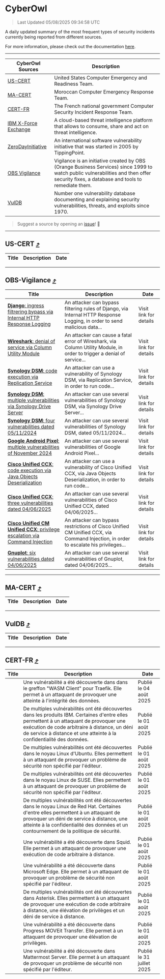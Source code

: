 
 <div id='top'></div>

# CyberOwl

 > Last Updated 05/08/2025 09:34:58 UTC
 
 A daily updated summary of the most frequent types of security incidents currently being reported from different sources.
 
 For more information, please check out the documentation [here](./docs/README.md).
 
 ---
 |CyberOwl Sources|Description|
 |---|---|
 |[US-CERT](#us-cert-arrow_heading_up)|United States Computer Emergency and Readiness Team.|
 |[MA-CERT](#ma-cert-arrow_heading_up)|Moroccan Computer Emergency Response Team.|
 |[CERT-FR](#cert-fr-arrow_heading_up)|The French national government Computer Security Incident Response Team.|
 |[IBM X-Force Exchange](#ibmcloud-arrow_heading_up)|A cloud-based threat intelligence platform that allows to consume, share and act on threat intelligence.|
 |[ZeroDayInitiative](#zerodayinitiative-arrow_heading_up)|An international software vulnerability initiative that was started in 2005 by TippingPoint.|
 |[OBS Vigilance](#obs-vigilance-arrow_heading_up)|Vigilance is an initiative created by OBS (Orange Business Services) since 1999 to watch public vulnerabilities and then offer security fixes, a database and tools to remediate them.|
 |[VulDB](#vuldb-arrow_heading_up)|Number one vulnerability database documenting and explaining security vulnerabilities, threats, and exploits since 1970.|
 
 > Suggest a source by opening an [issue](https://github.com/karimhabush/cyberowl/issues)! :raised_hands:
 ---

## US-CERT [:arrow_heading_up:](#cyberowl)

 |Title|Description|Date|
 |---|---|---|
 
 ---

## OBS-Vigilance [:arrow_heading_up:](#cyberowl)

 |Title|Description|Date|
 |---|---|---|
 |[<a href="https://vigilance.fr/vulnerability/Django-ingress-filtrering-bypass-via-Internal-HTTP-Response-Logging-47353" class="noirorange"><b>Django</b>: ingress filtrering bypass via Internal HTTP Response Logging</a>](https://vigilance.fr/vulnerability/Django-ingress-filtrering-bypass-via-Internal-HTTP-Response-Logging-47353)|An attacker can bypass filtering rules of Django, via Internal HTTP Response Logging, in order to send malicious data...|Visit link for details|
 |[<a href="https://vigilance.fr/vulnerability/Wireshark-denial-of-service-via-Column-Utility-Module-47352" class="noirorange"><b>Wireshark</b>: denial of service via Column Utility Module</a>](https://vigilance.fr/vulnerability/Wireshark-denial-of-service-via-Column-Utility-Module-47352)|An attacker can cause a fatal error of Wireshark, via Column Utility Module, in order to trigger a denial of service...|Visit link for details|
 |[<a href="https://vigilance.fr/vulnerability/Synology-DSM-code-execution-via-Replication-Service-45527" class="noirorange"><b>Synology DSM</b>: code execution via Replication Service</a>](https://vigilance.fr/vulnerability/Synology-DSM-code-execution-via-Replication-Service-45527)|An attacker can use a vulnerability of Synology DSM, via Replication Service, in order to run code...|Visit link for details|
 |[<a href="https://vigilance.fr/vulnerability/Synology-DSM-multiple-vulnerabilities-via-Synology-Drive-Server-45526" class="noirorange"><b>Synology DSM</b>: multiple vulnerabilities via Synology Drive Server</a>](https://vigilance.fr/vulnerability/Synology-DSM-multiple-vulnerabilities-via-Synology-Drive-Server-45526)|An attacker can use several vulnerabilities of Synology DSM, via Synology Drive Server...|Visit link for details|
 |[<a href="https://vigilance.fr/vulnerability/Synology-DSM-four-vulnerabilities-dated-05-11-2024-45525" class="noirorange"><b>Synology DSM</b>: four vulnerabilities dated 05/11/2024</a>](https://vigilance.fr/vulnerability/Synology-DSM-four-vulnerabilities-dated-05-11-2024-45525)|An attacker can use several vulnerabilities of Synology DSM, dated 05/11/2024...|Visit link for details|
 |[<a href="https://vigilance.fr/vulnerability/Google-Android-Pixel-multiple-vulnerabilities-of-November-2024-45522" class="noirorange"><b>Google Android  Pixel</b>: multiple vulnerabilities of November 2024</a>](https://vigilance.fr/vulnerability/Google-Android-Pixel-multiple-vulnerabilities-of-November-2024-45522)|An attacker can use several vulnerabilities of Google Android  Pixel...|Visit link for details|
 |[<a href="https://vigilance.fr/vulnerability/Cisco-Unified-CCX-code-execution-via-Java-Objects-Deserialization-47351" class="noirorange"><b>Cisco Unified CCX</b>: code execution via Java Objects Deserialization</a>](https://vigilance.fr/vulnerability/Cisco-Unified-CCX-code-execution-via-Java-Objects-Deserialization-47351)|An attacker can use a vulnerability of Cisco Unified CCX, via Java Objects Deserialization, in order to run code...|Visit link for details|
 |[<a href="https://vigilance.fr/vulnerability/Cisco-Unified-CCX-three-vulnerabilities-dated-04-06-2025-47350" class="noirorange"><b>Cisco Unified CCX</b>: three vulnerabilities dated 04/06/2025</a>](https://vigilance.fr/vulnerability/Cisco-Unified-CCX-three-vulnerabilities-dated-04-06-2025-47350)|An attacker can use several vulnerabilities of Cisco Unified CCX, dated 04/06/2025...|Visit link for details|
 |[<a href="https://vigilance.fr/vulnerability/Cisco-Unified-CM-Unified-CCX-privilege-escalation-via-Command-Injection-47349" class="noirorange"><b>Cisco Unified CM  Unified CCX</b>: privilege escalation via Command Injection</a>](https://vigilance.fr/vulnerability/Cisco-Unified-CM-Unified-CCX-privilege-escalation-via-Command-Injection-47349)|An attacker can bypass restrictions of Cisco Unified CM  Unified CCX, via Command Injection, in order to escalate his privileges...|Visit link for details|
 |[<a href="https://vigilance.fr/vulnerability/Gnuplot-six-vulnerabilities-dated-04-06-2025-47348" class="noirorange"><b>Gnuplot</b>: six vulnerabilities dated 04/06/2025</a>](https://vigilance.fr/vulnerability/Gnuplot-six-vulnerabilities-dated-04-06-2025-47348)|An attacker can use several vulnerabilities of Gnuplot, dated 04/06/2025...|Visit link for details|
 
 ---

## MA-CERT [:arrow_heading_up:](#cyberowl)

 |Title|Description|Date|
 |---|---|---|
 
 ---

## VulDB [:arrow_heading_up:](#cyberowl)

 |Title|Description|Date|
 |---|---|---|
 
 ---

## CERT-FR [:arrow_heading_up:](#cyberowl)

 |Title|Description|Date|
 |---|---|---|
 |[](https://www.cert.ssi.gouv.fr/avis/CERTFR-2025-AVI-0652/)|Une vulnérabilité a été découverte dans dans le greffon "WASM Client" pour Traefik. Elle permet à un attaquant de provoquer une atteinte à l'intégrité des données.|Publié le 04 août 2025|
 |[](https://www.cert.ssi.gouv.fr/avis/CERTFR-2025-AVI-0651/)|De multiples vulnérabilités ont été découvertes dans les produits IBM. Certaines d'entre elles permettent à un attaquant de provoquer une exécution de code arbitraire à distance, un déni de service à distance et une atteinte à la confidentialité des données.|Publié le 01 août 2025|
 |[](https://www.cert.ssi.gouv.fr/avis/CERTFR-2025-AVI-0650/)|De multiples vulnérabilités ont été découvertes dans le noyau Linux d'Ubuntu. Elles permettent à un attaquant de provoquer un problème de sécurité non spécifié par l'éditeur.|Publié le 01 août 2025|
 |[](https://www.cert.ssi.gouv.fr/avis/CERTFR-2025-AVI-0649/)|De multiples vulnérabilités ont été découvertes dans le noyau Linux de SUSE. Elles permettent à un attaquant de provoquer un problème de sécurité non spécifié par l'éditeur.|Publié le 01 août 2025|
 |[](https://www.cert.ssi.gouv.fr/avis/CERTFR-2025-AVI-0648/)|De multiples vulnérabilités ont été découvertes dans le noyau Linux de Red Hat. Certaines d'entre elles permettent à un attaquant de provoquer un déni de service à distance, une atteinte à la confidentialité des données et un contournement de la politique de sécurité.|Publié le 01 août 2025|
 |[](https://www.cert.ssi.gouv.fr/avis/CERTFR-2025-AVI-0647/)|Une vulnérabilité a été découverte dans Squid. Elle permet à un attaquant de provoquer une exécution de code arbitraire à distance.|Publié le 01 août 2025|
 |[](https://www.cert.ssi.gouv.fr/avis/CERTFR-2025-AVI-0646/)|Une vulnérabilité a été découverte dans Microsoft Edge. Elle permet à un attaquant de provoquer un problème de sécurité non spécifié par l'éditeur.|Publié le 01 août 2025|
 |[](https://www.cert.ssi.gouv.fr/avis/CERTFR-2025-AVI-0645/)|De multiples vulnérabilités ont été découvertes dans Asterisk. Elles permettent à un attaquant de provoquer une exécution de code arbitraire à distance, une élévation de privilèges et un déni de service à distance.|Publié le 01 août 2025|
 |[](https://www.cert.ssi.gouv.fr/avis/CERTFR-2025-AVI-0644/)|Une vulnérabilité a été découverte dans Progress MOVEit Transfer. Elle permet à un attaquant de provoquer une élévation de privilèges.|Publié le 01 août 2025|
 |[](https://www.cert.ssi.gouv.fr/avis/CERTFR-2025-AVI-0643/)|Une vulnérabilité a été découverte dans Mattermost Server. Elle permet à un attaquant de provoquer un problème de sécurité non spécifié par l'éditeur.|Publié le 31 juillet 2025|
 
